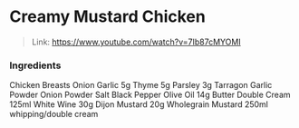 # Creamy Mustard Chicken

> Link: https://www.youtube.com/watch?v=7Ib87cMYOMI

### Ingredients

Chicken Breasts
Onion
Garlic
5g Thyme
5g Parsley
3g Tarragon
Garlic Powder
Onion Powder
Salt
Black Pepper
Olive Oil
14g Butter
Double Cream
125ml White Wine
30g Dijon Mustard
20g Wholegrain Mustard
250ml whipping/double cream

